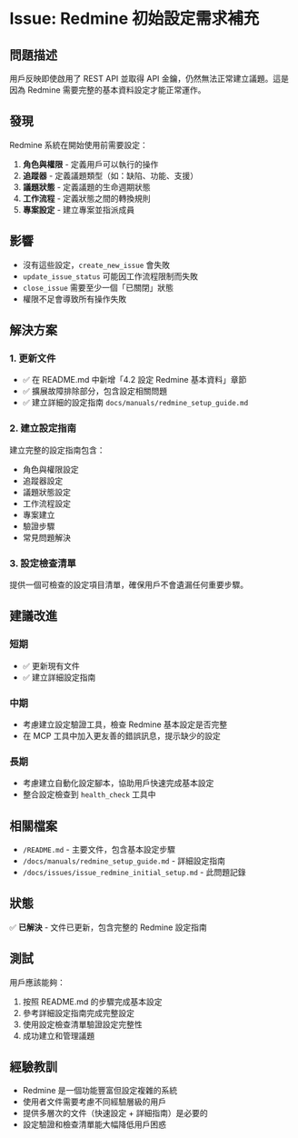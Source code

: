 # Issue: Redmine 初始設定需求補充

## 問題描述

用戶反映即使啟用了 REST API 並取得 API 金鑰，仍然無法正常建立議題。這是因為 Redmine 需要完整的基本資料設定才能正常運作。

## 發現

Redmine 系統在開始使用前需要設定：
1. **角色與權限** - 定義用戶可以執行的操作
2. **追蹤器** - 定義議題類型（如：缺陷、功能、支援）
3. **議題狀態** - 定義議題的生命週期狀態
4. **工作流程** - 定義狀態之間的轉換規則
5. **專案設定** - 建立專案並指派成員

## 影響

- 沒有這些設定，`create_new_issue` 會失敗
- `update_issue_status` 可能因工作流程限制而失敗
- `close_issue` 需要至少一個「已關閉」狀態
- 權限不足會導致所有操作失敗

## 解決方案

### 1. 更新文件
- ✅ 在 README.md 中新增「4.2 設定 Redmine 基本資料」章節
- ✅ 擴展故障排除部分，包含設定相關問題
- ✅ 建立詳細的設定指南 `docs/manuals/redmine_setup_guide.md`

### 2. 建立設定指南
建立完整的設定指南包含：
- 角色與權限設定
- 追蹤器設定
- 議題狀態設定
- 工作流程設定
- 專案建立
- 驗證步驟
- 常見問題解決

### 3. 設定檢查清單
提供一個可檢查的設定項目清單，確保用戶不會遺漏任何重要步驟。

## 建議改進

### 短期
- ✅ 更新現有文件
- ✅ 建立詳細設定指南

### 中期
- 考慮建立設定驗證工具，檢查 Redmine 基本設定是否完整
- 在 MCP 工具中加入更友善的錯誤訊息，提示缺少的設定

### 長期
- 考慮建立自動化設定腳本，協助用戶快速完成基本設定
- 整合設定檢查到 `health_check` 工具中

## 相關檔案

- `/README.md` - 主要文件，包含基本設定步驟
- `/docs/manuals/redmine_setup_guide.md` - 詳細設定指南
- `/docs/issues/issue_redmine_initial_setup.md` - 此問題記錄

## 狀態

✅ **已解決** - 文件已更新，包含完整的 Redmine 設定指南

## 測試

用戶應該能夠：
1. 按照 README.md 的步驟完成基本設定
2. 參考詳細設定指南完成完整設定
3. 使用設定檢查清單驗證設定完整性
4. 成功建立和管理議題

## 經驗教訓

- Redmine 是一個功能豐富但設定複雜的系統
- 使用者文件需要考慮不同經驗層級的用戶
- 提供多層次的文件（快速設定 + 詳細指南）是必要的
- 設定驗證和檢查清單能大幅降低用戶困惑